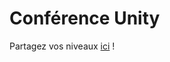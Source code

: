 # Conférence Unity


Partagez vos niveaux [ici](https://drive.google.com/drive/folders/1rl-KcehkgaBi4ZeBeAiQV0ZgRP-fPnow?usp=sharing) ! 
